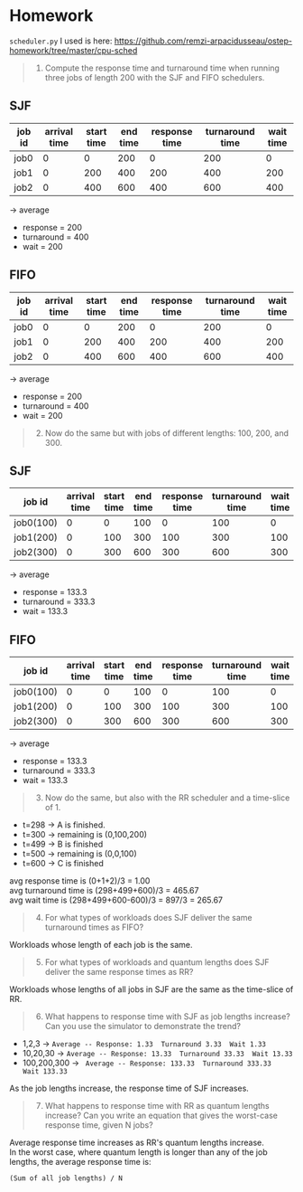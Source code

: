 # Homework

`scheduler.py` I used is here: https://github.com/remzi-arpacidusseau/ostep-homework/tree/master/cpu-sched

> 1. Compute the response time and turnaround time when running three jobs of length 200 with the SJF and FIFO schedulers.

## SJF

|job id | arrival time| start time | end time| response time | turnaround time| wait time|
|-|-|-|-|-|-|-|
| job0|0 |0 |200 | 0| 200|0|
| job1|0 |200 |400 | 200| 400|200|
| job2|0 |400 |600 | 400| 600|400|

-> average
- response = 200
- turnaround = 400
- wait = 200


## FIFO

|job id | arrival time| start time | end time| response time | turnaround time| wait time|
|-|-|-|-|-|-|-|
| job0|0 |0 |200 | 0| 200|0|
| job1|0 |200 |400 | 200| 400|200|
| job2|0 |400 |600 | 400| 600|400|

-> average
- response = 200
- turnaround = 400
- wait = 200

> 2. Now do the same but with jobs of different lengths: 100, 200, and 300.

## SJF

|job id | arrival time| start time | end time| response time | turnaround time| wait time|
|-|-|-|-|-|-|-|
|job0(100)| 0| 0| 100| 0| 100|0|
|job1(200)| 0| 100| 300| 100| 300|100|
|job2(300)| 0| 300|600 |300 |600 |300|

-> average
- response = 133.3
- turnaround = 333.3
- wait = 133.3

## FIFO

|job id | arrival time| start time | end time| response time | turnaround time| wait time|
|-|-|-|-|-|-|-|
|job0(100)| 0| 0| 100| 0| 100|0|
|job1(200)| 0| 100| 300| 100| 300|100|
|job2(300)| 0| 300|600 |300 |600 |300|

-> average
- response = 133.3
- turnaround = 333.3
- wait = 133.3

> 3. Now do the same, but also with the RR scheduler and a time-slice of 1.

- t=298 -> A is finished.
- t=300 -> remaining is (0,100,200)
- t=499 -> B is finished
- t=500 -> remaining is (0,0,100)
- t=600 -> C is finished

avg response time is (0+1+2)/3 = 1.00     
avg turnaround time is (298+499+600)/3 = 465.67    
avg wait time is (298+499+600-600)/3 = 897/3 = 265.67    

> 4. For what types of workloads does SJF deliver the same turnaround times as FIFO?

Workloads whose length of each job is the same.


> 5. For what types of workloads and quantum lengths does SJF deliver the same response times as RR?

Workloads whose lengths of all jobs in SJF are the same as the time-slice of RR.

> 6. What happens to response time with SJF as job lengths increase? Can you use the simulator to demonstrate the trend?

- 1,2,3 -> `Average -- Response: 1.33  Turnaround 3.33  Wait 1.33`
- 10,20,30 -> `Average -- Response: 13.33  Turnaround 33.33  Wait 13.33`
- 100,200,300 -> ` Average -- Response: 133.33  Turnaround 333.33  Wait 133.33`

As the job lengths increase, the response time of SJF increases.

> 7. What happens to response time with RR as quantum lengths increase? Can you write an equation that gives the worst-case response time, given N jobs?

Average response time increases as RR's quantum lengths increase.    
In the worst case, where quantum length is longer than any of the job lengths, the average response time is:

```
(Sum of all job lengths) / N
```
